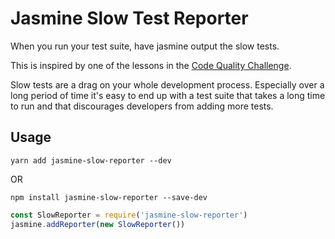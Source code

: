 # Jasmine Slow Test Reporter

When you run your test suite, have jasmine output the slow tests.

This is inspired by one of the lessons in the [Code Quality Challenge](https://www.codequalitychallenge.com/).

Slow tests are a drag on your whole development process. Especially over a long period of time it's easy to end up with 
a test suite that takes a long time to run and that discourages developers from adding more tests.

## Usage

```
yarn add jasmine-slow-reporter --dev
```

OR

```
npm install jasmine-slow-reporter --save-dev
```

```javascript
const SlowReporter = require('jasmine-slow-reporter')
jasmine.addReporter(new SlowReporter())
```
